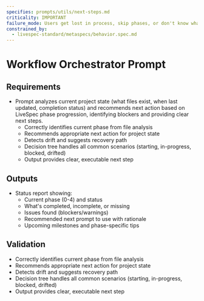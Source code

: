 ```yaml
---
specifies: prompts/utils/next-steps.md
criticality: IMPORTANT
failure_mode: Users get lost in process, skip phases, or don't know what to do next, leading to incomplete adoption
constrained_by:
  - livespec-standard/metaspecs/behavior.spec.md
---
```


# Workflow Orchestrator Prompt

## Requirements
- Prompt analyzes current project state (what files exist, when last updated, completion status) and recommends next action based on LiveSpec phase progression, identifying blockers and providing clear next steps.
  - Correctly identifies current phase from file analysis
  - Recommends appropriate next action for project state
  - Detects drift and suggests recovery path
  - Decision tree handles all common scenarios (starting, in-progress, blocked, drifted)
  - Output provides clear, executable next step

## Outputs

- Status report showing:
  - Current phase (0-4) and status
  - What's completed, incomplete, or missing
  - Issues found (blockers/warnings)
  - Recommended next prompt to use with rationale
  - Upcoming milestones and phase-specific tips

## Validation

- Correctly identifies current phase from file analysis
- Recommends appropriate next action for project state
- Detects drift and suggests recovery path
- Decision tree handles all common scenarios (starting, in-progress, blocked, drifted)
- Output provides clear, executable next step

